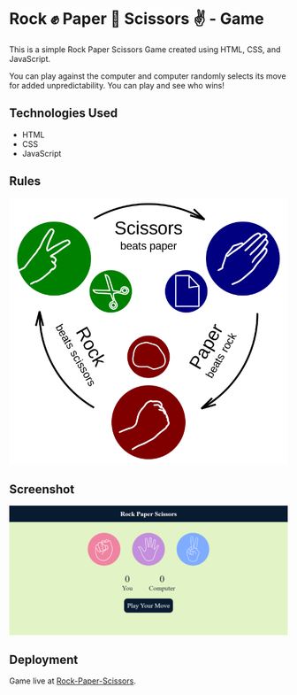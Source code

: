 # Rock ✊ Paper 🤚 Scissors ✌ - Game
This is a simple Rock Paper Scissors Game created using HTML, CSS, and JavaScript.

You can play against the computer and computer randomly selects its move for added unpredictability. You can play and see who wins!


## Technologies Used
  * HTML
  * CSS
  * JavaScript


## Rules
![Rules](./images/Rock-paper-scissors.png)


## Screenshot
![Rock-Paper-Scissors](./images/screencapture.png)


## Deployment
Game live at [Rock-Paper-Scissors](https://kapadiya-gaurav.github.io/Rock-Paper-Scissors/).
